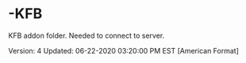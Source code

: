 # -KFB
KFB addon folder. Needed to connect to server.


Version: 4
Updated: 06-22-2020 03:20:00 PM EST [American Format]
